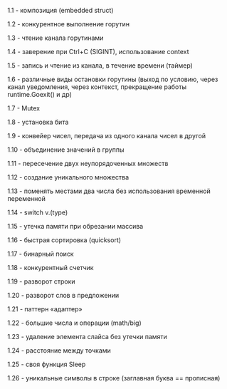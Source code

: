 1.1 - композиция (embedded struct)

1.2 - конкурентное выполнение горутин

1.3 - чтение канала горутинами 

1.4 - заверение при Ctrl+C (SIGINT), использование context

1.5 - запись и чтение из канала, в течение времени (таймер)

1.6 - различные виды остановки горутины (выход по условию, через канал уведомления, через контекст, прекращение работы runtime.Goexit() и др)

1.7 - Mutex

1.8 - установка бита 

1.9 - конвейер чисел, передача из одного канала чисел в другой

1.10 - объединение значений в группы

1.11 - пересечение двух неупорядоченных множеств 

1.12 - создание уникального множества

1.13 - поменять местами два числа без использования временной переменной

1.14 - switch v.(type)

1.15 - утечка памяти при обрезании массива

1.16 - быстрая сортировка (quicksort)

1.17 - бинарный поиск

1.18 - конкурентный счетчик 

1.19 - разворот строки

1.20 - разворот слов в предложении

1.21 - паттерн «адаптер»

1.22 - большие числа и операции (math/big)

1.23 - удаление элемента слайса без утечки памяти

1.24 - расстояние между точками

1.25 - своя функция Sleep

1.26 - уникальные символы в строке (заглавная буква == прописная)

